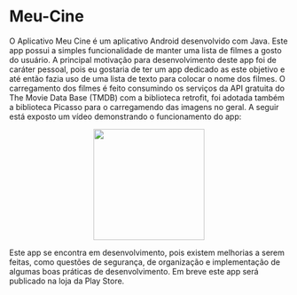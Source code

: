 # Meu-Cine
O Aplicativo Meu Cine é um aplicativo Android desenvolvido com Java. Este app possui a simples funcionalidade de manter uma lista de filmes a gosto do usuário. A principal motivação para desenvolvimento deste app foi de caráter pessoal, pois eu gostaria de ter um app dedicado as este objetivo e até então fazia uso de uma lista de texto para colocar o nome dos filmes.
O carregamento dos filmes é feito consumindo os serviços da API gratuita do The Movie Data Base (TMDB) com a biblioteca retrofit, foi adotada também a biblioteca Picasso para o carregamendo das imagens no geral.
A seguir está exposto um vídeo demonstrando o funcionamento do app:

<p align="center">
  <img width="200" src="Media Git/show_app.gif">
</p>

Este app se encontra em desenvolvimento, pois existem melhorias a serem feitas, como questões de segurança, de organização e implementação de algumas boas práticas de desenvolvimento. Em breve este app será publicado na loja da Play Store.
